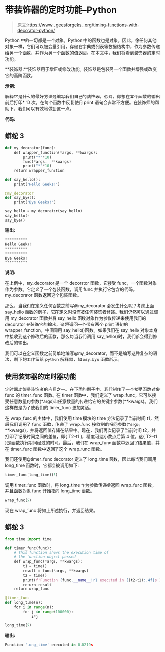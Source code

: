 # 带装饰器的定时功能–Python

> 原文:[https://www . geesforgeks . org/timing-functions-with-decorator-python/](https://www.geeksforgeeks.org/timing-functions-with-decorators-python/)

Python 中的一切都是一个对象。Python 中的函数也是对象。因此，像任何其他对象一样，它们可以被变量引用，存储在字典或列表等数据结构中，作为参数传递给另一个函数，并作为另一个函数的值返回。在本文中，我们将看到装饰器的定时功能。

**装饰器:**装饰器用于增压或修改功能。装饰器是包装另一个函数并增强或改变它的高阶函数。

**示例:**

解释它是什么的最好方法是编写我们自己的装饰器。假设，你想在某个函数的输出前后打印* 10 次。在每个函数中反复使用 print 语句会非常不方便。在装饰师的帮助下，我们可以有效地做到这一点。

**代码:**

## 蟒蛇 3

```py
def my_decorator(func):
    def wrapper_function(*args, **kwargs):
        print("*"*10)
        func(*args,  **kwargs)
        print("*"*10)
    return wrapper_function

def say_hello():
    print("Hello Geeks!")

@my_decorator
def say_bye():
    print("Bye Geeks!")

say_hello = my_decorator(say_hello)
say_hello()
say_bye()
```

**输出:**

```py
**********
Hello Geeks!
**********
**********
Bye Geeks!
**********
```

**说明:**

在上例中，my_decorator 是一个 decorator 函数，它接受 func，一个函数对象作为参数。它定义了一个包装函数，调用 func 并执行它包含的代码。my_decorator 函数返回这个包装函数。

那么，当我们在定义任何函数之前写@my_decorator 会发生什么呢？考虑上面 say_hello 函数的例子，它在定义时没有被任何装饰者修饰。我们仍然可以通过调用 my_decorator 函数并将 say_hello 函数对象作为参数传递来使用我们的 decorator 来装饰它的输出，这将返回一个带有两个 print 语句的 wrapper_function，中间调用 say_hello()函数。如果我们在 say_hello 对象本身中接收到这个修改后的函数，那么每当我们调用 say_hello()时，我们都会得到修改后的输出。

我们可以在定义函数之前简单地编写@my_decorator，而不是编写这种复杂的语法，剩下的工作留给 python 解释器，如 say_bye 函数所示。

## **使用装饰器的定时器功能**

定时器功能是装饰者的应用之一。在下面的例子中，我们制作了一个接受函数对象 func 的 timer_func 函数。在 timer 函数中，我们定义了 wrap_func，它可以接受任意数量的参数(*args)和任意数量的传递给它的关键字参数(**kwargs)。我们这样做是为了使我们的 timer_func 更加灵活。

在 wrap_func 的主体中，我们使用 time 模块的 time 方法记录了当前时间 t1，然后我们调用了 func 函数，传递了 wrap_func 接收到的相同参数(*args，**kwargs)，并将返回值存储在结果中。现在，我们再次记录了当前时间 t2，并打印了记录时间之间的差值，即{ T2–t1 }，精度可达小数点后第 4 位。这{ T2–t1 }是函数执行期间经过的时间。最后，我们在 wrap_func 函数中返回了结果值，并在 timer_func 函数中返回了这个 wrap_func 函数。

我们还使用@timer_func decorator 定义了 long_time 函数，因此每当我们调用 long_time 函数时，它都会被调用如下:

```py
timer_func(long_time)(5)
```

调用 timer_func 函数时，将 long_time 作为参数传递会返回 wrap_func 函数，并且函数对象 func 开始指向 long_time 函数。

```py
wrap_func(5)
```

现在 wrap_func 将如上所述执行，并返回结果。

## 蟒蛇 3

```py
from time import time

def timer_func(func):
    # This function shows the execution time of 
    # the function object passed
    def wrap_func(*args, **kwargs):
        t1 = time()
        result = func(*args, **kwargs)
        t2 = time()
        print(f'Function {func.__name__!r} executed in {(t2-t1):.4f}s')
        return result
    return wrap_func

@timer_func
def long_time(n):
    for i in range(n):
        for j in range(100000):
            i*j

long_time(5)
```

**输出:**

```py
Function 'long_time' executed in 0.0219s
```
